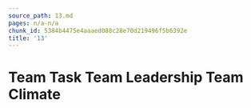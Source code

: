 ```yaml
---
source_path: 13.md
pages: n/a-n/a
chunk_id: 5384b4475e4aaaed088c28e70d219496f5b6392e
title: '13'
---
```

# Team Task Team Leadership Team Climate
